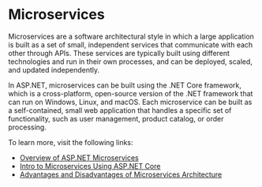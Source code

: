 # Microservices

Microservices are a software architectural style in which a large application is built as a set of small, independent services that communicate with each other through APIs. These services are typically built using different technologies and run in their own processes, and can be deployed, scaled, and updated independently.

In ASP.NET, microservices can be built using the .NET Core framework, which is a cross-platform, open-source version of the .NET framework that can run on Windows, Linux, and macOS. Each microservice can be built as a self-contained, small web application that handles a specific set of functionality, such as user management, product catalog, or order processing.

To learn more, visit the following links:

- [Overview of ASP.NET Microservices](https://www.pluralsight.com/paths/net-microservices)
- [Intro to Microservices Using ASP.NET Core](https://www.c-sharpcorner.com/article/microservice-using-asp-net-core/)
- [Advantages and Disadvantages of Microservices Architecture](https://www.dotnettricks.com/learn/microservices/architecture-example-advantages)